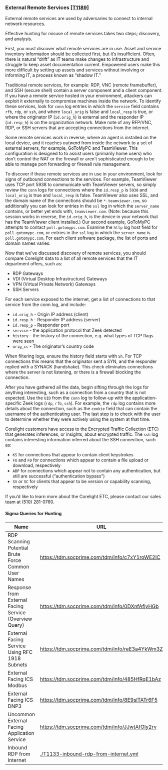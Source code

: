### External Remote Services [\[T1189\]](https://attack.mitre.org/techniques/T1133)

External remote services are used by adversaries to connect to internal network resources.

Effective hunting for misuse of remote services takes two steps; discovery, and analysis.

First, you must discover what remote services are in use. Asset and service inventory information should be collected first, but it’s insufficient. Often, there is natural “drift” as IT teams make changes to infrastructure and struggle to keep asset documentation current. Empowered users make this more difficult by setting up assets and services without involving or informing IT, a process known as “shadow IT.”

Traditional remote services, for example: RDP, VNC (remote framebuffer), and SSH (secure shell) contain a server component and a client component.  If you have a remote service hosted in your environment, attackers can exploit it externally to compromise machines inside the network. To identify these services, look for `conn` log entries in which the `service` field contains `rfb`, `rdp`, or `ssh`, and where `local_orig` is false and `local_resp` is true, or where the originator IP (`id.orig_h`) is external and the responder IP (`id.resp_h`) is on the organization network. Make note of any RFP/VNC, RDP, or SSH servers that are accepting connections from the internet.

Some remote services work in reverse, where an agent is installed on the local device, and it reaches _outward_ from inside the network to a set of external servers, for example, GoToMyPC and TeamViewer. This configuration is designed to to assist users (primarily home users) who don’t control the NAT or the firewall or aren’t sophisticated enough to be able to manage port forwarding or firewall rule management.

To discover if these remote services are in use in your environment, look for signs of outbound connections to the services. For example, TeamViewer uses TCP port 5938 to communicate with TeamViewer servers, so simply review the `conn` logs for connections where the `id.resp_p` is `5938` and `local_orig` is true and `local_resp` is false. TeamViewer also uses SSL, and the domain name of the connections should be `*.teamviewer.com`, so additionally you can look for entries in the `ssl` log in which the `server_name` contains, or better yet ends with, `teamviewer.com`. (Note: because this session works in reverse, the `id.orig_h`, is the device in your network that has the TeamViewer client installed.) Our second example, GoToMyPC attempts to contact `poll.gotomypc.com`. Examine the `http` log host field for `poll.gotomypc.com`, or entries in the `ssl` log in which the `server_name` is `poll.gotomypc.com`. For each client software package, the list of ports and domain names varies.

Now that we’ve discussed discovery of remote services, you should compare Corelight data to a list of all remote services that the IT department offers, such as:
- RDP Gateways
- VDI (Virtual Desktop Infrastructure) Gateways
- VPN (Virtual Private Network) Gateways
- SSH Servers

For each service exposed to the internet, get a list of connections to that service from the conn log, and include:
- `id.orig_h` - Origin IP address (client)
- `id.resp_h` - Responder IP address (server)
- `id.resp_p` - Responder port
- `service` - the application protocol that Zeek detected
- `history` - the history of the connection, e.g. what types of TCP flags were seen
- `orig_cc` - The originator’s country code

When filtering logs, ensure the history field starts with `Sh`. For TCP connections this means that the originator sent a SYN, and the responder replied with a SYNACK (handshake). This check eliminates connections where the server is not listening, or there is a firewall blocking the connection.

After you have gathered all the data, begin sifting through the logs for anything interesting, such as a connection from a country that is not expected. Use the `UID` from the `conn` log to follow-up with the application-specific Zeek logs (`rdp`, `rfb`, `ssh`). For example, the `rdp` log contains more details about the connection, such as the `cookie` field that can contain the username of the authenticating user. The last step is to check with the user to determine whether they were actively using the system at that time.

Corelight customers have access to the Encrypted Traffic Collection (ETC) that generates inferences, or insights, about encrypted traffic. The `ssh` log contains interesting information inferred about the SSH connection, such as:
- `KS` for connections that appear to contain client keystrokes
- `FU` and `FD` for connections which appear to contain a file upload or download, respectively
- `ABP` for connections which appear not to contain any authentication, but still are successful (“authentication bypass”)
- `SV` or `SC` for clients that appear to be version or capability scanning, respectively

If you’d like to learn more about the Corelight ETC, please contact our sales team at (510) 281-0760.

#### Sigma Queries for Hunting

|Name|URL|
|--|--|
|RDP Scanning Potential Brute Force Common User Names|https://tdm.socprime.com/tdm/info/c7xY1roWE2IC |
|Response from External Facing Service (Overview Query)|https://tdm.socprime.com/tdm/info/0DXnfAfjvHGb |
|External Facing Service Using RFC 1918 Subnets|https://tdm.socprime.com/tdm/info/reE3a4YkWm3Z |
|External Facing ICS Modbus|https://tdm.socprime.com/tdm/info/485HfRqE1bAz |
|External Facing ICS DNP3|https://tdm.socprime.com/tdm/info/8E9slTATr6F5 |
|Uncommon External Facing Application Service|https://tdm.socprime.com/tdm/info/JJwtAfOIy2rv |
|Inbound RDP from Internet|[./T1133-inbound-rdp-from-internet.yml](./T1133-inbound-rdp-from-internet.yml)|
